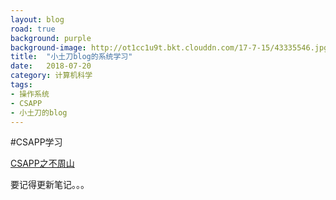 ```yaml
---
layout: blog
road: true
background: purple
background-image: http://ot1cc1u9t.bkt.clouddn.com/17-7-15/43335546.jpg
title:  "小土刀blog的系统学习"
date:   2018-07-20
category: 计算机科学
tags:
- 操作系统
- CSAPP
- 小土刀的blog
---
```

 
  
#CSAPP学习

[CSAPP之不周山](https://wdxtub.com/2016/04/16/thick-csapp-lab-1/)

要记得更新笔记。。。
